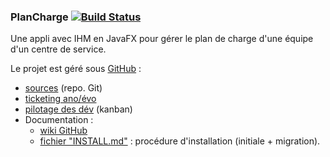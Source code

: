 ### PlanCharge [![Build Status](https://travis-ci.org/bugmaker31/planCharge.svg?branch=master)](https://travis-ci.org/bugmaker31/planCharge)

Une appli avec IHM en JavaFX pour gérer le plan de charge d'une équipe d'un centre de service.

Le projet est géré sous [GitHub](https://github.com/bugmaker31/planCharge) :
- [sources](https://github.com/bugmaker31/planCharge) (repo. Git)
- [ticketing ano/évo](https://github.com/bugmaker31/planCharge/issues)
- [pilotage des dév](https://github.com/bugmaker31/planCharge/projects) (kanban)
- Documentation :
    - [wiki GitHub](https://github.com/bugmaker31/planCharge/wiki)
    - [fichier "INSTALL.md"](https://github.com/bugmaker31/planCharge/blob/master/INSTALL.md) : procédure d'installation (initiale + migration).

